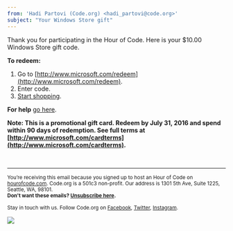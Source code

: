 ```yaml
---
from: 'Hadi Partovi (Code.org) <hadi_partovi@code.org>'
subject: "Your Windows Store gift"
---
```

Thank you for participating in the Hour of Code. Here is your $10.00 Windows Store gift code.
 
<XXXXX-XXXXX-XXXXX-XXXXX-XXXXX>
 
**To redeem:**
  
1.   Go to [http://www.microsoft.com/redeem](http://www.microsoft.com/redeem).  
2.   Enter code.  
3.   [Start shopping](http://www.microsoftstore.com/store/msusa/en_US/home). 

**For help** [go here](http://www.microsoftstore.com/store/msusa/en_US/DisplayHelpContactUsPage/). 

**Note: This is a promotional gift card. Redeem by July 31, 2016 and spend within 90 days of redemption. See full terms at [http://www.microsoft.com/cardterms](http://www.microsoft.com/cardterms).**


<br/>
<hr/>

<p><small>You’re receiving this email because you signed up to host an Hour of Code on <a href="https://hourofcode.com/">hourofcode.com</a>. Code.org is a 501c3 non-profit. Our address is 1301 5th Ave, Suite 1225, Seattle, WA, 98101.</small> <br />
<small><strong>Don't want these emails? <a href="<%= unsubscribe_link %>">Unsubscribe here</a>.</strong></small></p>
<p><small>Stay in touch with us. Follow Code.org on
<a href="https://www.facebook.com/Code.org">Facebook</a>, <a href="https://twitter.com/codeorg">Twitter</a>, <a href="https://instagram.com/codeorg">Instagram</a>.
</small></p>

![](<%= tracking_pixel %>)
